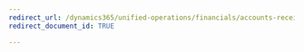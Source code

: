 ```yaml
---
redirect_url: /dynamics365/unified-operations/financials/accounts-receivable/create-free-text-invoice-new
redirect_document_id: TRUE

--- 
```

